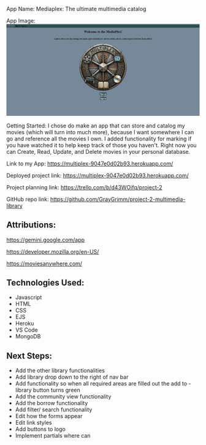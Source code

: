 App Name: Mediaplex: The ultimate multimedia catalog

App Image: ![Home page screenshot](<public/images/Screenshot 2025-08-04 172326.png>)

Getting Started:
I chose do make an app that can store and catalog my movies (which will turn into much more), because I want somewhere I can go and reference all the movies I own. I added functionality for marking if you have watched it to help keep track of those you haven't. Right now you can Create, Read, Update, and Delete movies in your personal database.

Link to my App: https://multiplex-9047e0d02b93.herokuapp.com/

Deployed project link: https://multiplex-9047e0d02b93.herokuapp.com/

Project planning link: https://trello.com/b/d43WOifq/project-2

GitHub repo link: https://github.com/GrayGrimm/project-2-multimedia-library

## Attributions:

https://gemini.google.com/app

https://developer.mozilla.org/en-US/

https://moviesanywhere.com/


## Technologies Used:

- Javascript 
- HTML
- CSS
- EJS
- Heroku
- VS Code
- MongoDB

## Next Steps:

- Add the other library functionalities
- Add library drop down to the right of nav bar
- Add functionality so when all required areas are filled out the add to - library button turns green
- Add the community view functionality
- Add the borrow functionality
- Add filter/ search functionality
- Edit how the forms appear
- Edit link styles
- Add buttons to logo
- Implement partials where can



